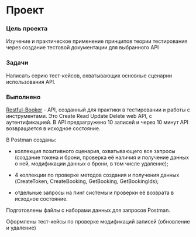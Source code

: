 # Проект 

### Цель проекта
Изучение и практическое применение принципов теории тестирования через создание тестовой документации для выбранного API

### Задачи
Написать серию тест-кейсов, охватывающих основные сценарии использования API. 

### Выполнено
[Restful-Booker](https://restful-booker.herokuapp.com/apidoc/index.html#api-Booking-GetBookings) - API, созданный для практики в тестировании и работы с инструментами. 
Это Create Read Update Delete web API, с аутентификацией. В API предзагружено 10 записей и через 10 минут API возвращается в исходное состояние. 


В Postman созданы:

* коллекция позитивного сценария, охватывающего все запросы (создание токена и брони, проверка её наличия и получение данных о ней, модификации данных о брони, в том числе удаление);

* 4 коллекции по проверке методов создания и получения данных (CreateToken, CreateBooking, GetBooking, GetBookingIds);

* отдельные запросы на пинг системы и проверки её возврата в исходное состояние.

Подготовлены файлы с наборами данных для запросов Postman.

Оформлены тест-кейсы по проверке модификаций записей (обновление и удаление)
